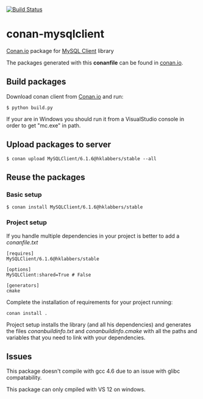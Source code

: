 [![Build Status](https://travis-ci.org/hklabbers/conan-mysqlclient.svg?branch=master)](https://travis-ci.org/hklabbers/conan-mysqlclient)

# conan-mysqlclient

[Conan.io](https://conan.io) package for [MySQL Client](http://www.mysql.com) library

The packages generated with this **conanfile** can be found in [conan.io](https://conan.io/source/MySQLClient/6.1.6/hklabbers/stable).

## Build packages

Download conan client from [Conan.io](https://conan.io) and run:

    $ python build.py

If your are in Windows you should run it from a VisualStudio console in order to get "mc.exe" in path.
    
## Upload packages to server

    $ conan upload MySQLClient/6.1.6@hklabbers/stable --all
    
## Reuse the packages

### Basic setup

    $ conan install MySQLClient/6.1.6@hklabbers/stable
    
### Project setup

If you handle multiple dependencies in your project is better to add a *conanfile.txt*
    
    [requires]
    MySQLClient/6.1.6@hklabbers/stable

    [options]
    MySQLClient:shared=True # False
    
    [generators]
    cmake

Complete the installation of requirements for your project running:</small></span>

    conan install . 

Project setup installs the library (and all his dependencies) and generates the files *conanbuildinfo.txt* and *conanbuildinfo.cmake* with all the paths and variables that you need to link with your dependencies.

## Issues
This package doesn't compile with gcc 4.6 due to an issue with glibc compatability.

This package can only cmpiled with VS 12 on windows.
